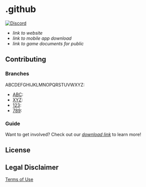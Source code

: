 # .github

[![Discord](https://user-images.githubusercontent.com/7288322/34471967-1df7808a-efbb-11e7-9088-ed0b04151291.png)](https://discord.gg/)
* *link to website*
* *link to mobile app download*
* *link to game documents for public*

## Contributing
### Branches
ABCDEFGHIJKLMNOPQRSTUVWXYZ:

* [ABC](https://.com/): 
* [XYZ](https://.com/): 
* [123](https://.com/): 
* [789](https://.com/): 

### Guide
Want to get involved? Check out our [*download link*](https:///) to learn more!

## License

[]()

## Legal Disclaimer

[Terms of Use](/TERMS_OF_SERVICE.md)
